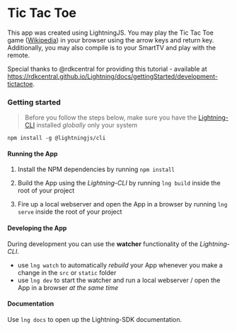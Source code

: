 # Tic Tac Toe

This app was created using LightningJS. You may play the Tic Tac Toe game ([Wikipedia](https://en.wikipedia.org/wiki/Tic-tac-toe)) in your browser using the arrow keys and return key. Additionally, you may also compile is to your SmartTV and play with the remote.

Special thanks to @rdkcentral for providing this tutorial - available at https://rdkcentral.github.io/Lightning/docs/gettingStarted/development-tictactoe.

### Getting started

> Before you follow the steps below, make sure you have the
[Lightning-CLI](https://rdkcentral.github.io/Lightning-CLI/#/) installed _globally_ only your system

```
npm install -g @lightningjs/cli
```

#### Running the App

1. Install the NPM dependencies by running `npm install`

2. Build the App using the _Lightning-CLI_ by running `lng build` inside the root of your project

3. Fire up a local webserver and open the App in a browser by running `lng serve` inside the root of your project

#### Developing the App

During development you can use the **watcher** functionality of the _Lightning-CLI_.

- use `lng watch` to automatically _rebuild_ your App whenever you make a change in the `src` or  `static` folder
- use `lng dev` to start the watcher and run a local webserver / open the App in a browser _at the same time_

#### Documentation

Use `lng docs` to open up the Lightning-SDK documentation.

